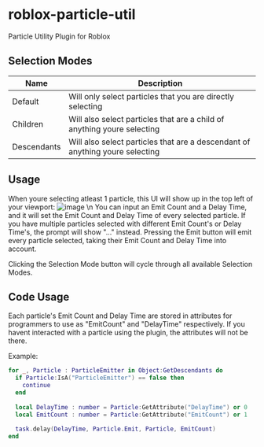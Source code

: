 # roblox-particle-util
Particle Utility Plugin for Roblox

## Selection Modes
|Name|Description|
|--|--|
|Default|Will only select particles that you are directly selecting|
|Children|Will also select particles that are a child of anything youre selecting|
|Descendants|Will also select particles that are a descendant of anything youre selecting|

## Usage
When youre selecting atleast 1 particle, this UI will show up in the top left of your viewport:
![image](https://github.com/J1ck/roblox-particle-util/assets/88492622/ece619b9-2f9a-4bf8-8a7e-6db6edcffabf) \n
You can input an Emit Count and a Delay Time, and it will set the Emit Count and Delay Time of every selected particle.
If you have multiple particles selected with different Emit Count's or Delay Time's, the prompt will show "..." instead.
Pressing the Emit button will emit every particle selected, taking their Emit Count and Delay Time into account.

Clicking the Selection Mode button will cycle through all available Selection Modes.

## Code Usage
Each particle's Emit Count and Delay Time are stored in attributes for programmers to use as "EmitCount" and "DelayTime" respectively.
If you havent interacted with a particle using the plugin, the attributes will not be there.

Example:
```lua
for _, Particle : ParticleEmitter in Object:GetDescendants do
  if Particle:IsA("ParticleEmitter") == false then
    continue
  end
  
  local DelayTime : number = Particle:GetAttribute("DelayTime") or 0
  local EmitCount : number = Particle:GetAttribute("EmitCount") or 1
  
  task.delay(DelayTime, Particle.Emit, Particle, EmitCount)
end
```

